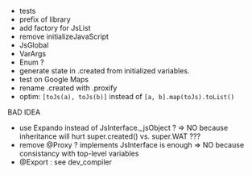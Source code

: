 - tests
- prefix of library
- add factory for JsList
- remove initializeJavaScript
- JsGlobal
- VarArgs
- Enum ?
- generate state in .created from initialized variables.
- test on Google Maps
- rename .created with .proxify
- optim: `[toJs(a), toJs(b)]` instead of `[a, b].map(toJs).toList()`

BAD IDEA
- use Expando<JsObject> instead of JsInterface._jsObject ? => NO because 
inheritance will hurt super.created() vs. super.WAT ??? 
- remove @Proxy ? implements JsInterface is enough  => NO because consistancy
with top-level variables
- @Export  : see dev_compiler